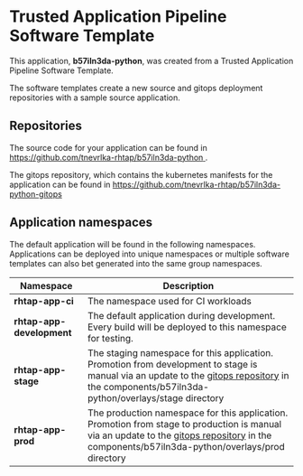 # Trusted Application Pipeline Software Template

This application, **b57iln3da-python**, was created from a Trusted Application Pipeline Software Template.

The software templates create a new source and gitops deployment repositories with a sample source application. 

## Repositories

The source code for your application can be found in [https://github.com/tnevrlka-rhtap/b57iln3da-python ](https://github.com/tnevrlka-rhtap/b57iln3da-python ).
 
The gitops repository, which contains the kubernetes manifests for the application can be found in 
[https://github.com/tnevrlka-rhtap/b57iln3da-python-gitops ](https://github.com/tnevrlka-rhtap/b57iln3da-python-gitops ) 

## Application namespaces 

The default application will be found in the following namespaces. Applications can be deployed into unique namespaces or multiple software templates can also bet generated into the same group namespaces.  

|  Namespace   |  Description   |  
| -------- | -------- |
| **rhtap-app-ci** | The namespace used for CI workloads |
| **rhtap-app-development** | The default application during development. Every build will be deployed to this namespace for testing. |
| **rhtap-app-stage** | The staging namespace for this application. Promotion from development to stage is manual via an update to the [gitops repository](https://github.com/tnevrlka-rhtap/b57iln3da-python-gitops ) in the components/b57iln3da-python/overlays/stage directory |
| **rhtap-app-prod** | The production namespace for this application. Promotion from stage to production is manual via an update to the [gitops repository](https://github.com/tnevrlka-rhtap/b57iln3da-python-gitops ) in the components/b57iln3da-python/overlays/prod directory |